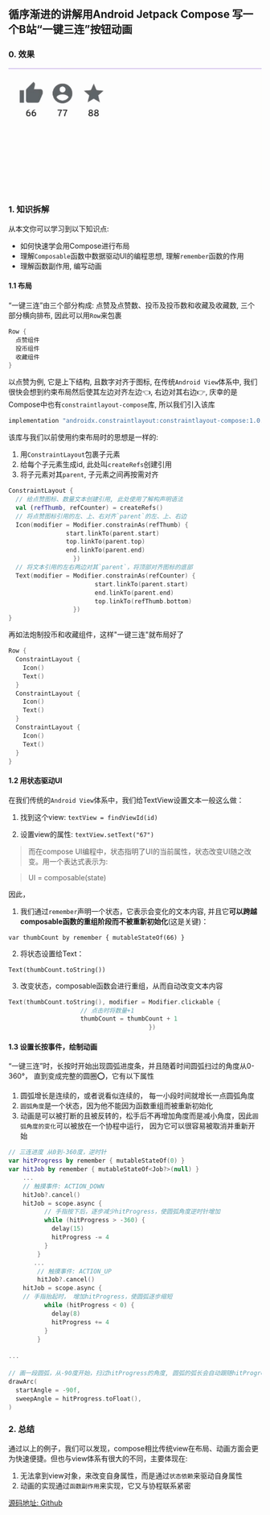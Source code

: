 ## 循序渐进的讲解用Android Jetpack Compose 写一个B站“一键三连”按钮动画

### 0. 效果

<img alt="preview" src="docs/preview.gif"/>

### 1. 知识拆解

从本文你可以学习到以下知识点:

- 如何快速学会用Compose进行布局
- 理解`Composable`函数中数据驱动UI的编程思想, 理解`remember`函数的作用
- 理解函数副作用, 编写动画

#### 1.1 布局

“一键三连”由三个部分构成: 点赞及点赞数、投币及投币数和收藏及收藏数, 三个部分横向排布, 因此可以用`Row`来包裹

```kotlin
Row {
  点赞组件
  投币组件
  收藏组件
}
```

以点赞为例, 它是上下结构, 且数字对齐于图标, 在传统`Android View`体系中, 我们很快会想到约束布局然后使其左边对齐左边👈, 右边对其右边👉, 庆幸的是Compose中也有`constraintlayout-compose`库, 所以我们引入该库

```groovy
implementation "androidx.constraintlayout:constraintlayout-compose:1.0.1"
```

该库与我们以前使用约束布局时的思想是一样的:

1. 用`ConstraintLayout`包裹子元素
2. 给每个子元素生成id, 此处叫`createRefs`创建引用
3. 将子元素对其`parent`, 子元素之间再按需对齐

```kotlin
ConstraintLayout {
  // 给点赞图标、数量文本创建引用, 此处使用了解构声明语法
  val (refThumb, refCounter) = createRefs()
  // 将点赞图标引用的左、上、右对齐`parent`的左、上、右边
  Icon(modifier = Modifier.constrainAs(refThumb) {
      			start.linkTo(parent.start)
		        top.linkTo(parent.top)
		        end.linkTo(parent.end)
                  })
  // 将文本引用的左右两边对其`parent`，将顶部对齐图标的底部
  Text(modifier = Modifier.constrainAs(refCounter) {
                        start.linkTo(parent.start)
                        end.linkTo(parent.end)
                        top.linkTo(refThumb.bottom)
                  })
}
```

再如法炮制投币和收藏组件，这样"一键三连"就布局好了

```kotlin
Row {
  ConstraintLayout {
    Icon()
    Text()
  }
  ConstraintLayout {
    Icon()
    Text()
  }
  ConstraintLayout {
    Icon()
    Text()
  }
}
```

#### 1.2 用状态驱动UI

在我们传统的`Android View`体系中，我们给TextView设置文本一般这么做：

1. 找到这个view: `textView = findViewId(id)`

1. 设置view的属性: `textView.setText("67")`

> 而在compose UI编程中，状态指明了UI的当前属性，状态改变UI随之改变。用一个表达式表示为:
 
> UI = composable(state) 


因此，

1. 我们通过`remember`声明一个状态，它表示会变化的文本内容, 并且它**可以跨越composable函数的重组阶段而不被重新初始化**(这是关键)：

```
var thumbCount by remember { mutableStateOf(66) }
```

2. 将状态设置给Text：

```
Text(thumbCount.toString())
```

3. 改变状态，composable函数会进行重组，从而自动改变文本内容

```kotlin
Text(thumbCount.toString(), modifier = Modifier.clickable {
					// 点击时将数量+1
					thumbCount = thumbCount + 1
                                       })
```

#### 1.3 设置长按事件，绘制动画

“一键三连”时，长按时开始出现圆弧进度条，并且随着时间圆弧扫过的角度从0-360°， 直到变成完整的圆圈⭕️，它有以下属性

1. 圆弧增长是连续的，或者说看似连续的， 每一小段时间就增长一点圆弧角度
2. `圆弧角度`是一个状态，因为他不能因为函数重组而被重新初始化
3. 动画是可以被打断的且被反转的，松手后不再增加角度而是减小角度，因此`圆弧角度的变化`可以被放在一个协程中运行， 因为它可以很容易被取消并重新开始

```kotlin
// 三连进度 从0到-360度，逆时针
var hitProgress by remember { mutableStateOf(0) }
var hitJob by remember { mutableStateOf<Job?>(null) }
	...
	// 触摸事件: ACTION_DOWN
	hitJob?.cancel()
	hitJob = scope.async {
          // 手指按下后，逐步减少hitProgress，使圆弧角度逆时针增加
    	  while (hitProgress > -360) {
     	    delay(15)
     	    hitProgress -= 4
          }
        }
       ...
        // 触摸事件: ACTION_UP
        hitJob?.cancel()
	hitJob = scope.async {
	// 手指抬起时， 增加hitProgress，使圆弧逐步缩短
          while (hitProgress < 0) {
     	    delay(8)
            hitProgress += 4
          }
        }

...

// 画一段圆弧，从-90度开始，扫过hitProgress的角度, 圆弧的弧长会自动跟随hitProgress的变化而变化
drawArc(
  startAngle = -90f,
  sweepAngle = hitProgress.toFloat(),
)
```

### 2. 总结

通过以上的例子，我们可以发现，compose相比传统view在布局、动画方面会更为快速便捷。但也与view体系有很大的不同，主要体现在:

1. 无法拿到view对象，来改变自身属性，而是通过`状态依赖`来驱动自身属性
2. 动画的实现通过`函数副作用`来实现，它又与协程联系紧密



[源码地址: Github](https://github.com/Joehaivo/bilibili-thumb-up-compose)
